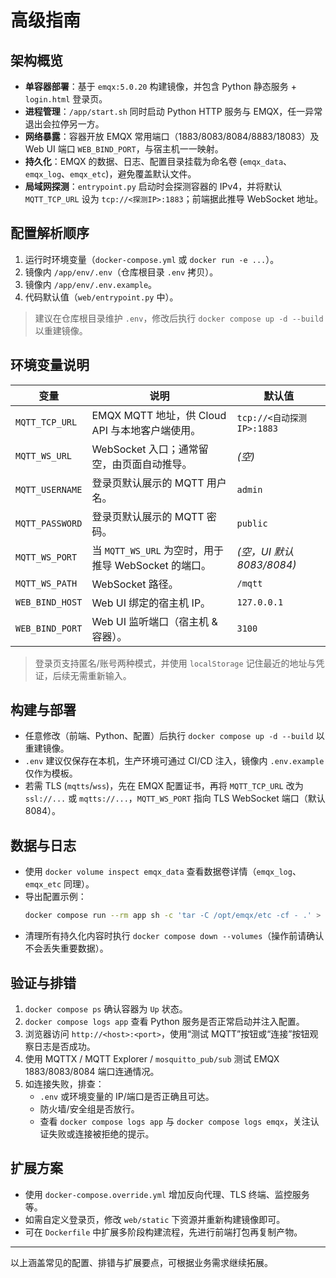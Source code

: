 # 高级指南

## 架构概览
- **单容器部署**：基于 `emqx:5.0.20` 构建镜像，并包含 Python 静态服务 + `login.html` 登录页。
- **进程管理**：`/app/start.sh` 同时启动 Python HTTP 服务与 EMQX，任一异常退出会拉停另一方。
- **网络暴露**：容器开放 EMQX 常用端口（1883/8083/8084/8883/18083）及 Web UI 端口 `WEB_BIND_PORT`，与宿主机一一映射。
- **持久化**：EMQX 的数据、日志、配置目录挂载为命名卷 (`emqx_data`、`emqx_log`、`emqx_etc`)，避免覆盖默认文件。
- **局域网探测**：`entrypoint.py` 启动时会探测容器的 IPv4，并将默认 `MQTT_TCP_URL` 设为 `tcp://<探测IP>:1883`；前端据此推导 WebSocket 地址。

## 配置解析顺序
1. 运行时环境变量（`docker-compose.yml` 或 `docker run -e ...`）。
2. 镜像内 `/app/env/.env`（仓库根目录 `.env` 拷贝）。
3. 镜像内 `/app/env/.env.example`。
4. 代码默认值（`web/entrypoint.py` 中）。

> 建议在仓库根目录维护 `.env`，修改后执行 `docker compose up -d --build` 以重建镜像。

## 环境变量说明

| 变量 | 说明 | 默认值 |
|------|------|--------|
| `MQTT_TCP_URL` | EMQX MQTT 地址，供 Cloud API 与本地客户端使用。 | `tcp://<自动探测IP>:1883` |
| `MQTT_WS_URL` | WebSocket 入口；通常留空，由页面自动推导。 | *(空)* |
| `MQTT_USERNAME` | 登录页默认展示的 MQTT 用户名。 | `admin` |
| `MQTT_PASSWORD` | 登录页默认展示的 MQTT 密码。 | `public` |
| `MQTT_WS_PORT` | 当 `MQTT_WS_URL` 为空时，用于推导 WebSocket 的端口。 | *(空，UI 默认 8083/8084)* |
| `MQTT_WS_PATH` | WebSocket 路径。 | `/mqtt` |
| `WEB_BIND_HOST` | Web UI 绑定的宿主机 IP。 | `127.0.0.1` |
| `WEB_BIND_PORT` | Web UI 监听端口（宿主机 & 容器）。 | `3100` |

> 登录页支持匿名/账号两种模式，并使用 `localStorage` 记住最近的地址与凭证，后续无需重新输入。

## 构建与部署
- 任意修改（前端、Python、配置）后执行 `docker compose up -d --build` 以重建镜像。
- `.env` 建议仅保存在本机，生产环境可通过 CI/CD 注入，镜像内 `.env.example` 仅作为模板。
- 若需 TLS (`mqtts`/`wss`)，先在 EMQX 配置证书，再将 `MQTT_TCP_URL` 改为 `ssl://...` 或 `mqtts://...`，`MQTT_WS_PORT` 指向 TLS WebSocket 端口（默认 8084）。

## 数据与日志
- 使用 `docker volume inspect emqx_data` 查看数据卷详情（`emqx_log`、`emqx_etc` 同理）。
- 导出配置示例：
  ```bash
  docker compose run --rm app sh -c 'tar -C /opt/emqx/etc -cf - .' > emqx-etc.tar
  ```
- 清理所有持久化内容时执行 `docker compose down --volumes`（操作前请确认不会丢失重要数据）。

## 验证与排错
1. `docker compose ps` 确认容器为 `Up` 状态。
2. `docker compose logs app` 查看 Python 服务是否正常启动并注入配置。
3. 浏览器访问 `http://<host>:<port>`，使用“测试 MQTT”按钮或“连接”按钮观察日志是否成功。
4. 使用 MQTTX / MQTT Explorer / `mosquitto_pub/sub` 测试 EMQX 1883/8083/8084 端口连通情况。
5. 如连接失败，排查：
   - `.env` 或环境变量的 IP/端口是否正确且可达。
   - 防火墙/安全组是否放行。
   - 查看 `docker compose logs app` 与 `docker compose logs emqx`，关注认证失败或连接被拒绝的提示。

## 扩展方案
- 使用 `docker-compose.override.yml` 增加反向代理、TLS 终端、监控服务等。
- 如需自定义登录页，修改 `web/static` 下资源并重新构建镜像即可。
- 可在 `Dockerfile` 中扩展多阶段构建流程，先进行前端打包再复制产物。

---

以上涵盖常见的配置、排错与扩展要点，可根据业务需求继续拓展。
